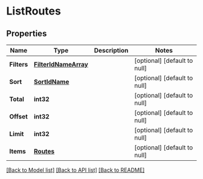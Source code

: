 # ListRoutes

## Properties
Name | Type | Description | Notes
------------ | ------------- | ------------- | -------------
**Filters** | [**FilterIdNameArray**](FilterIdNameArray.md) |  | [optional] [default to null]
**Sort** | [**SortIdName**](SortIdName.md) |  | [optional] [default to null]
**Total** | **int32** |  | [optional] [default to null]
**Offset** | **int32** |  | [optional] [default to null]
**Limit** | **int32** |  | [optional] [default to null]
**Items** | [**Routes**](Routes.md) |  | [optional] [default to null]

[[Back to Model list]](../README.md#documentation-for-models) [[Back to API list]](../README.md#documentation-for-api-endpoints) [[Back to README]](../README.md)



